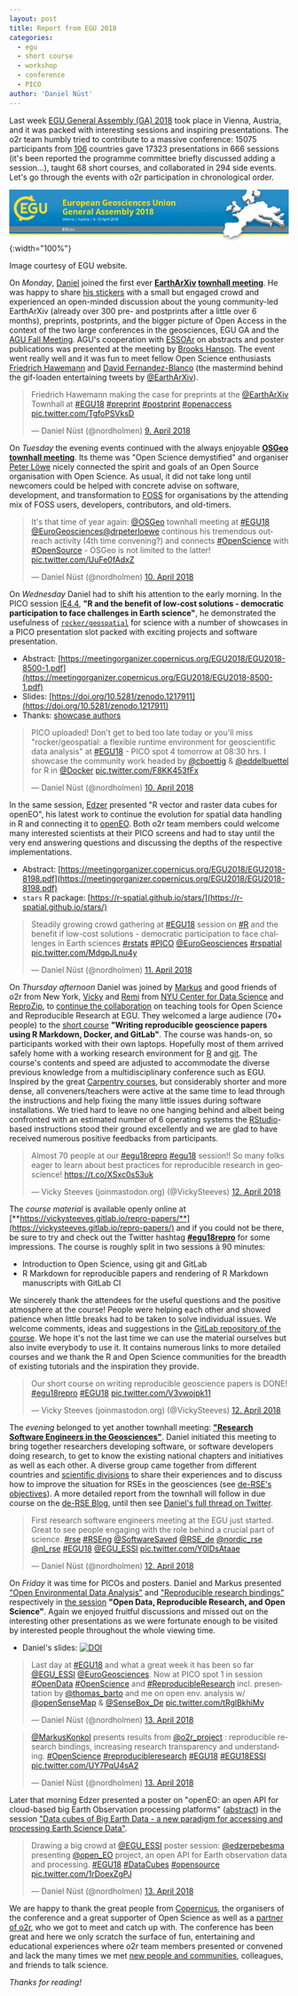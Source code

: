 ```yaml
---
layout: post
title: Report from EGU 2018
categories:
  - egu
  - short course
  - workshop
  - conference
  - PICO
author: 'Daniel Nüst'
---
```


Last week [EGU General Assembly (GA) 2018](http://egu2018.eu/) took place in Vienna, Austria, and it was packed with interesting sessions and inspiring presentations.
The o2r team humbly tried to contribute to a massive conference: 15075 participants from [106](https://egu2018.eu/#CountryStatistics) countries gave 17323 presentations in 666 sessions (it's been reported the programme committee briefly discussed adding a session...), taught 68 short courses, and collaborated in 294 side events.
Let's go through the events with o2r participation in chronological order.

![EGU 2018 conference banner](/public/images/egu2018-banner.png){:width="100%"}
<p class="attributionInlineImage">Image courtesy of EGU website.</p>

On _Monday_, [Daniel](https://orcid.org/0000-0002-0024-5046) joined the first ever<!--more--> **[EarthArXiv](http://eartharxiv.org/) [townhall meeting](https://meetingorganizer.copernicus.org/EGU2018/session/29063)**.
He was happy to share [his stickers](https://www.generosity.com/community-fundraising/ten-thousand-eartharxiv-preprint-service-stickers) with a small but engaged crowd and experienced an open-minded discussion about the young community-led EarthArXiv (already over 300 pre- and postprints after a little over 6 months), preprints, postprints, and the bigger picture of Open Access in the context of the two large conferences in the geosciences, EGU GA and the [AGU Fall Meeting](https://fallmeeting.agu.org). AGU's cooperation with [ESSOAr](https://www.essoar.org/) on abstracts and poster publications was presented at the meeting by [Brooks Hanson](https://orcid.org/0000-0001-6230-7145).
The event went really well and it was fun to meet fellow Open Science enthusiasts [Friedrich Hawemann](https://ethz.academia.edu/FriedrichHawemann) and [David Fernandez-Blanco](https://about.me/geo.fernandez-blanco) (the mastermind behind the gif-loaden entertaining tweets by [@EarthArXiv](https://twitter.com/EarthArXiv)).

<blockquote class="twitter-tweet" data-lang="de"><p lang="en" dir="ltr">Friedrich Hawemann making the case for preprints at the <a href="https://twitter.com/EarthArXiv?ref_src=twsrc%5Etfw">@EarthArXiv</a> Townhall at <a href="https://twitter.com/hashtag/EGU18?src=hash&amp;ref_src=twsrc%5Etfw">#EGU18</a> <a href="https://twitter.com/hashtag/preprint?src=hash&amp;ref_src=twsrc%5Etfw">#preprint</a> <a href="https://twitter.com/hashtag/postprint?src=hash&amp;ref_src=twsrc%5Etfw">#postprint</a> <a href="https://twitter.com/hashtag/openaccess?src=hash&amp;ref_src=twsrc%5Etfw">#openaccess</a> <a href="https://t.co/TgfoPSVksD">pic.twitter.com/TgfoPSVksD</a></p>&mdash; Daniel Nüst (@nordholmen) <a href="https://twitter.com/nordholmen/status/983392981834182657?ref_src=twsrc%5Etfw">9. April 2018</a></blockquote>
<script async src="https://platform.twitter.com/widgets.js" charset="utf-8"></script>

On _Tuesday_ the evening events continued with the always enjoyable **[OSGeo](http://osgeo.org/) [townhall meeting](https://meetingorganizer.copernicus.org/EGU2018/session/29320)**.
Its theme was "Open Science demystified" and organiser [Peter Löwe](http://www.drloewe.eu/) nicely connected the spirit and goals of an Open Source organisation with Open Science.
As usual, it did not take long until newcomers could be helped with concrete advise on software, development, and transformation to [FOSS](https://en.wikipedia.org/wiki/Foss) for organisations by the attending mix of FOSS users, developers, contributors, and old-timers.

<blockquote class="twitter-tweet" data-lang="de"><p lang="en" dir="ltr">It&#39;s that time of year again: <a href="https://twitter.com/OSGeo?ref_src=twsrc%5Etfw">@OSGeo</a>  townhall meeting at <a href="https://twitter.com/hashtag/EGU18?src=hash&amp;ref_src=twsrc%5Etfw">#EGU18</a> <a href="https://twitter.com/EuroGeosciences?ref_src=twsrc%5Etfw">@EuroGeosciences</a><a href="https://twitter.com/drpeterloewe?ref_src=twsrc%5Etfw">@drpeterloewe</a> continous his tremendous outreach activity (4th time convening?) and connects <a href="https://twitter.com/hashtag/OpenScience?src=hash&amp;ref_src=twsrc%5Etfw">#OpenScience</a> with <a href="https://twitter.com/hashtag/OpenSource?src=hash&amp;ref_src=twsrc%5Etfw">#OpenSource</a> - OSGeo is not limited to the latter! <a href="https://t.co/UuFe0fAdxZ">pic.twitter.com/UuFe0fAdxZ</a></p>&mdash; Daniel Nüst (@nordholmen) <a href="https://twitter.com/nordholmen/status/983753702803673089?ref_src=twsrc%5Etfw">10. April 2018</a></blockquote>
<script async src="https://platform.twitter.com/widgets.js" charset="utf-8"></script>

On _Wednesday_ Daniel had to shift his attention to the early morning.
In the PICO session [IE4.4](https://meetingorganizer.copernicus.org/EGU2018/session/27584), **"R and the benefit of low-cost solutions - democratic participation to face challenges in Earth science"**, he demonstrated the usefulness of [`rocker/geospatial`](https://www.rocker-project.org/images/) for science with a number of showcases in a PICO presentation slot packed with exciting projects and software presentation.

- Abstract: [https://meetingorganizer.copernicus.org/EGU2018/EGU2018-8500-1.pdf](https://meetingorganizer.copernicus.org/EGU2018/EGU2018-8500-1.pdf)
- Slides: [https://doi.org/10.5281/zenodo.1217911](https://doi.org/10.5281/zenodo.1217911)
- Thanks: [showcase authors](https://twitter.com/nordholmen/status/983730200373612544)

<blockquote class="twitter-tweet" data-lang="de"><p lang="en" dir="ltr">PICO uploaded! Don&#39;t get to bed too late today or you&#39;ll miss &quot;rocker/geospatial: a flexible runtime environment for geoscientific data analysis&quot; at <a href="https://twitter.com/hashtag/EGU18?src=hash&amp;ref_src=twsrc%5Etfw">#EGU18</a> - PICO spot 4 tomorrow at 08:30 hrs. I showcase the community work headed by <a href="https://twitter.com/cboettig?ref_src=twsrc%5Etfw">@cboettig</a> &amp; <a href="https://twitter.com/eddelbuettel?ref_src=twsrc%5Etfw">@eddelbuettel</a> for R in <a href="https://twitter.com/Docker?ref_src=twsrc%5Etfw">@Docker</a> <a href="https://t.co/F8KK453fFx">pic.twitter.com/F8KK453fFx</a></p>&mdash; Daniel Nüst (@nordholmen) <a href="https://twitter.com/nordholmen/status/983712891755991040?ref_src=twsrc%5Etfw">10. April 2018</a></blockquote>
<script async src="https://platform.twitter.com/widgets.js" charset="utf-8"></script>

In the same session, [Edzer](http://orcid.org/0000-0001-8049-7069) presented "R vector and raster data cubes for openEO", his latest work to continue the evolution for spatial data handling in R and connecting it to [openEO](http://openeo.org/).
Both o2r team members could welcome many interested scientists at their PICO screens and had to stay until the very end answering questions and discussing the depths of the respective implementations.

- Abstract: [https://meetingorganizer.copernicus.org/EGU2018/EGU2018-8198.pdf](https://meetingorganizer.copernicus.org/EGU2018/EGU2018-8198.pdf)
- `stars` R package: [https://r-spatial.github.io/stars/](https://r-spatial.github.io/stars/)

<blockquote class="twitter-tweet" data-lang="de"><p lang="en" dir="ltr">Steadily growing crowd gathering at <a href="https://twitter.com/hashtag/EGU18?src=hash&amp;ref_src=twsrc%5Etfw">#EGU18</a> session on <a href="https://twitter.com/hashtag/R?src=hash&amp;ref_src=twsrc%5Etfw">#R</a> and the benefit if low-cost solutions - democratic participation to face challenges in Earth sciences <a href="https://twitter.com/hashtag/rstats?src=hash&amp;ref_src=twsrc%5Etfw">#rstats</a> <a href="https://twitter.com/hashtag/PICO?src=hash&amp;ref_src=twsrc%5Etfw">#PICO</a> <a href="https://twitter.com/EuroGeosciences?ref_src=twsrc%5Etfw">@EuroGeosciences</a> <a href="https://twitter.com/hashtag/rspatial?src=hash&amp;ref_src=twsrc%5Etfw">#rspatial</a> <a href="https://t.co/MdgpJLnu4y">pic.twitter.com/MdgpJLnu4y</a></p>&mdash; Daniel Nüst (@nordholmen) <a href="https://twitter.com/nordholmen/status/983957403581415424?ref_src=twsrc%5Etfw">11. April 2018</a></blockquote>
<script async src="https://platform.twitter.com/widgets.js" charset="utf-8"></script>

On _Thursday afternoon_ Daniel was joined by [Markus](https://orcid.org/0000-0001-6651-0976) and good friends of o2r from New York, [Vicky](https://vickysteeves.com/) and [Remi](http://remirampin.com/) from [NYU Center for Data Science](https://datascience.nyu.edu/) and [ReproZip](http://reprozip.org/), to [continue the collaboration](/2017/05/03/egu-short-course-recap/) on teaching tools for Open Science and Reproducible Research at EGU.
They welcomed a large audience (70+ people) to the [short course](http://meetingorganizer.copernicus.org/EGU2018/session/28650) **"Writing reproducible geoscience papers using R Markdown, Docker, and GitLab"**.
The course was hands-on, so participants worked with their own laptops.
Hopefully most of them arrived safely home with a working research environment for [R](http://r-project.org/) and [git](http://git-scm.com/).
The course's contents and speed are adjusted to accommodate the diverse previous knowledge from a multidisciplinary conference such as EGU.
Inspired by the great [Carpentry courses](https://carpentries.org/), but considerably shorter and more dense, all conveners/teachers were active at the same time to lead through the instructions and help fixing the many little issues during software installations.
We tried hard to leave no one hanging behind and albeit being confronted with an estimated number of 6 operating systems the [RStudio](https://www.rstudio.com/products/RStudio/)-based instructions stood their ground excellently and we are glad to have received numerous positive feedbacks from participants.

<blockquote class="twitter-tweet" data-lang="de"><p lang="en" dir="ltr">Almost 70 people at our <a href="https://twitter.com/hashtag/egu18repro?src=hash&amp;ref_src=twsrc%5Etfw">#egu18repro</a> <a href="https://twitter.com/hashtag/egu18?src=hash&amp;ref_src=twsrc%5Etfw">#egu18</a> session!! So many folks eager to learn about best practices for reproducible research in geoscience! <a href="https://t.co/XSxc0s53uk">https://t.co/XSxc0s53uk</a></p>&mdash; Vicky Steeves (joinmastodon.org) (@VickySteeves) <a href="https://twitter.com/VickySteeves/status/984422094095208448?ref_src=twsrc%5Etfw">12. April 2018</a></blockquote>
<script async src="https://platform.twitter.com/widgets.js" charset="utf-8"></script>

The *course material* is available openly online at [**https://vickysteeves.gitlab.io/repro-papers/**](https://vickysteeves.gitlab.io/repro-papers/) and if you could not be there, be sure to try and check out the Twitter hashtag [**#egu18repro**](https://twitter.com/hashtag/egu18repro?src=hash) for some impressions.
The course is roughly split in two sessions à 90 minutes:

- Introduction to Open Science, using git and GitLab
- R Markdown for reproducible papers and rendering of R Markdown manuscripts with GitLab CI

We sincerely thank the attendees for the useful questions and the positive atmosphere at the course!
People were helping each other and showed patience when little breaks had to be taken to solve individual issues.
We welcome comments, ideas and suggestions in the [GitLab repository of the course](https://gitlab.com/VickySteeves/repro-papers).
We hope it's not the last time we can use the material ourselves but also invite everybody to use it.
It contains numerous links to more detailed courses and we thank the R and Open Science communities for the breadth of existing tutorials and the inspiration they provide.

<blockquote class="twitter-tweet" data-lang="de"><p lang="en" dir="ltr">Our short course on writing reproducible geoscience papers is DONE! <a href="https://twitter.com/hashtag/egu18repro?src=hash&amp;ref_src=twsrc%5Etfw">#egu18repro</a> <a href="https://twitter.com/hashtag/EGU18?src=hash&amp;ref_src=twsrc%5Etfw">#EGU18</a> <a href="https://t.co/V3vwojpk11">pic.twitter.com/V3vwojpk11</a></p>&mdash; Vicky Steeves (joinmastodon.org) (@VickySteeves) <a href="https://twitter.com/VickySteeves/status/984454491176136704?ref_src=twsrc%5Etfw">12. April 2018</a></blockquote>
<script async src="https://platform.twitter.com/widgets.js" charset="utf-8"></script>

The _evening_ belonged to yet another townhall meeting: **["Research Software Engineers in the Geosciences"](http://meetingorganizer.copernicus.org/EGU2018/session/29539)**.
Daniel initiated this meeting to bring together researchers developing software, or software developers doing research, to get to know the existing national chapters and initiatives as well as each other.
A diverse group came together from different countries and [scientific divisions](https://www.egu.eu/structure/divisions/) to share their experiences and to discuss how to improve the situation for RSEs in the geosciences (see [de-RSE's objectives](http://www.de-rse.org/en/aims.html)).
A more detailed report from the townhall will follow in due course on the [de-RSE Blog](http://www.de-rse.org/en/blog.html), until then see [Daniel's full thread on Twitter](https://twitter.com/nordholmen/status/984484030031843328).

<blockquote class="twitter-tweet" data-lang="de"><p lang="en" dir="ltr">First research software engineers meeting at the EGU just started. Great to see people engaging with the role behind a crucial part of science. <a href="https://twitter.com/hashtag/rse?src=hash&amp;ref_src=twsrc%5Etfw">#rse</a> <a href="https://twitter.com/hashtag/RSEng?src=hash&amp;ref_src=twsrc%5Etfw">#RSEng</a> <a href="https://twitter.com/SoftwareSaved?ref_src=twsrc%5Etfw">@SoftwareSaved</a> <a href="https://twitter.com/RSE_de?ref_src=twsrc%5Etfw">@RSE_de</a> <a href="https://twitter.com/nordic_rse?ref_src=twsrc%5Etfw">@nordic_rse</a> <a href="https://twitter.com/nl_rse?ref_src=twsrc%5Etfw">@nl_rse</a> <a href="https://twitter.com/hashtag/EGU18?src=hash&amp;ref_src=twsrc%5Etfw">#EGU18</a> <a href="https://twitter.com/EGU_ESSI?ref_src=twsrc%5Etfw">@EGU_ESSI</a> <a href="https://t.co/Y0lDsAtaae">pic.twitter.com/Y0lDsAtaae</a></p>&mdash; Daniel Nüst (@nordholmen) <a href="https://twitter.com/nordholmen/status/984479316699381760?ref_src=twsrc%5Etfw">12. April 2018</a></blockquote>
<script async src="https://platform.twitter.com/widgets.js" charset="utf-8"></script>

On _Friday_ it was time for PICOs and posters. Daniel and Markus presented ["Open Environmental Data Analysis"](https://meetingorganizer.copernicus.org/EGU2018/EGU2018-17461.pdf) and ["Reproducible research bindings"](https://meetingorganizer.copernicus.org/EGU2018/EGU2018-19295-1.pdf) respectively in [the session](https://meetingorganizer.copernicus.org/EGU2018/session/28036) **"Open Data, Reproducible Research, and Open Science"**.
Again we enjoyed fruitful discussions and missed out on the interesting other presentations as we were fortunate enough to be visited by interested people throughout the whole viewing time.

- Daniel's slides: [![DOI](https://zenodo.org/badge/DOI/10.5281/zenodo.1217912.svg)](https://doi.org/10.5281/zenodo.1217912)

<blockquote class="twitter-tweet" data-lang="de"><p lang="en" dir="ltr">Last day at <a href="https://twitter.com/hashtag/EGU18?src=hash&amp;ref_src=twsrc%5Etfw">#EGU18</a> and what a great week it has been so far <a href="https://twitter.com/EGU_ESSI?ref_src=twsrc%5Etfw">@EGU_ESSI</a> <a href="https://twitter.com/EuroGeosciences?ref_src=twsrc%5Etfw">@EuroGeosciences</a>. Now at PICO spot 1 in session <a href="https://twitter.com/hashtag/OpenData?src=hash&amp;ref_src=twsrc%5Etfw">#OpenData</a> <a href="https://twitter.com/hashtag/OpenScience?src=hash&amp;ref_src=twsrc%5Etfw">#OpenScience</a> and <a href="https://twitter.com/hashtag/ReproducibleResearch?src=hash&amp;ref_src=twsrc%5Etfw">#ReproducibleResearch</a> incl. presentation by <a href="https://twitter.com/thomas_barto?ref_src=twsrc%5Etfw">@thomas_barto</a> and me on open env. analysis w/ <a href="https://twitter.com/openSenseMap?ref_src=twsrc%5Etfw">@openSenseMap</a> &amp; <a href="https://twitter.com/SenseBox_De?ref_src=twsrc%5Etfw">@SenseBox_De</a> <a href="https://t.co/tRglBkhiMv">pic.twitter.com/tRglBkhiMv</a></p>&mdash; Daniel Nüst (@nordholmen) <a href="https://twitter.com/nordholmen/status/984680761549901825?ref_src=twsrc%5Etfw">13. April 2018</a></blockquote>
<script async src="https://platform.twitter.com/widgets.js" charset="utf-8"></script>

<blockquote class="twitter-tweet" data-lang="de"><p lang="en" dir="ltr"><a href="https://twitter.com/MarkusKonkol?ref_src=twsrc%5Etfw">@MarkusKonkol</a> presents results from <a href="https://twitter.com/o2r_project?ref_src=twsrc%5Etfw">@o2r_project</a> : reproducible research bindings, increasing research transparency and understanding. <a href="https://twitter.com/hashtag/OpenScience?src=hash&amp;ref_src=twsrc%5Etfw">#OpenScience</a> <a href="https://twitter.com/hashtag/reproducibleresearch?src=hash&amp;ref_src=twsrc%5Etfw">#reproducibleresearch</a> <a href="https://twitter.com/hashtag/EGU18?src=hash&amp;ref_src=twsrc%5Etfw">#EGU18</a> <a href="https://twitter.com/hashtag/EGU18ESSI?src=hash&amp;ref_src=twsrc%5Etfw">#EGU18ESSI</a> <a href="https://t.co/UY7PqU4sA2">pic.twitter.com/UY7PqU4sA2</a></p>&mdash; Daniel Nüst (@nordholmen) <a href="https://twitter.com/nordholmen/status/984689770474426368?ref_src=twsrc%5Etfw">13. April 2018</a></blockquote>
<script async src="https://platform.twitter.com/widgets.js" charset="utf-8"></script>

Later that morning Edzer presented a poster on "openEO: an open API for cloud-based big Earth Observation processing platforms" ([abstract](https://meetingorganizer.copernicus.org/EGU2018/EGU2018-8198.pdf)) in the session ["Data cubes of Big Earth Data - a new paradigm for accessing and processing Earth Science Data"](https://meetingorganizer.copernicus.org/EGU2018/session/28035).

<blockquote class="twitter-tweet" data-lang="de"><p lang="en" dir="ltr">Drawing a big crowd at <a href="https://twitter.com/EGU_ESSI?ref_src=twsrc%5Etfw">@EGU_ESSI</a> poster session: <a href="https://twitter.com/edzerpebesma?ref_src=twsrc%5Etfw">@edzerpebesma</a> presenting <a href="https://twitter.com/open_EO?ref_src=twsrc%5Etfw">@open_EO</a> project, an open API for Earth observation data and processing. <a href="https://twitter.com/hashtag/EGU18?src=hash&amp;ref_src=twsrc%5Etfw">#EGU18</a> <a href="https://twitter.com/hashtag/DataCubes?src=hash&amp;ref_src=twsrc%5Etfw">#DataCubes</a> <a href="https://twitter.com/hashtag/opensource?src=hash&amp;ref_src=twsrc%5Etfw">#opensource</a> <a href="https://t.co/1rDoexZgPJ">pic.twitter.com/1rDoexZgPJ</a></p>&mdash; Daniel Nüst (@nordholmen) <a href="https://twitter.com/nordholmen/status/984725790133751808?ref_src=twsrc%5Etfw">13. April 2018</a></blockquote>
<script async src="https://platform.twitter.com/widgets.js" charset="utf-8"></script>

We are happy to thank the great people from [Copernicus](https://meetings.copernicus.org/), the organisers of the conference and a great supporter of Open Science as well as a [partner of o2r](/about), who we got to meet and catch up with.
The conference has been great and here we only scratch the surface of fun, entertaining and educational experiences where o2r team members presented or convened and lack the many times we met [new people and communities](https://twitter.com/nordholmen/status/984768359244890117), colleagues, and friends to talk science.

_Thanks for reading!_
